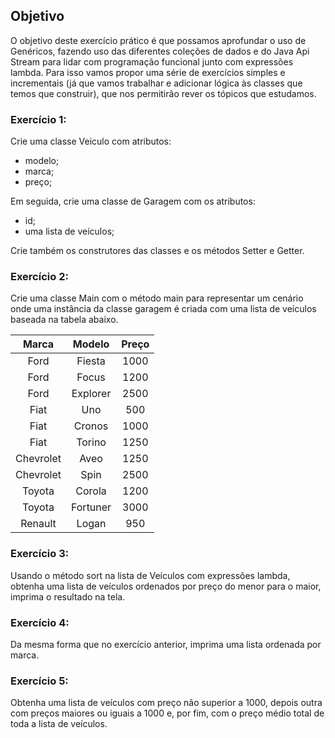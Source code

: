 ## Objetivo

O objetivo deste exercício prático é que possamos aprofundar o uso de Genéricos,
fazendo uso das diferentes coleções de dados e do Java Api Stream para lidar com
programação funcional junto com expressões lambda. Para isso vamos propor uma
série de exercícios simples e incrementais (já que vamos trabalhar e adicionar lógica
às classes que temos que construir), que nos permitirão rever os tópicos que
estudamos.



### Exercício 1:

Crie uma classe Veiculo com atributos:
- modelo;
- marca; 
- preço;

Em seguida, crie uma classe de Garagem com os atributos:
- id;
- uma lista de veículos;

Crie também os construtores das classes e os métodos Setter e Getter.

### Exercício 2:

Crie uma classe Main com o método main para representar um cenário onde uma
instância da classe garagem é criada com uma lista de veículos baseada na tabela
abaixo.



|   Marca    |  Modelo   | Preço  |
|:----------:|:---------:|:------:|
|    Ford    |  Fiesta   |  1000  |
|    Ford    |   Focus   |  1200  |
|    Ford    | Explorer  |  2500  |
|    Fiat    |    Uno    |  500   |
|    Fiat    |  Cronos   |  1000  |     
|    Fiat    |  Torino   |  1250  |     
| Chevrolet  |   Aveo    |  1250  |
| Chevrolet  |   Spin    |  2500  |
|   Toyota   |  Corola   |  1200  |
|   Toyota   | Fortuner  |  3000  |
|  Renault   |   Logan   |  950   |


### Exercício 3:
Usando o método sort na lista de Veículos com expressões lambda, obtenha uma
lista de veículos ordenados por preço do menor para o maior, imprima o resultado na
tela.

### Exercício 4:

Da mesma forma que no exercício anterior, imprima uma lista ordenada por marca.

### Exercício 5:

Obtenha uma lista de veículos com preço não superior a 1000, depois outra com
preços maiores ou iguais a 1000 e, por fim, com o preço médio total de toda a lista de
veículos.